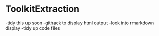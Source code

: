 # ToolkitExtraction

-tidy this up soon
-githack to display html output
-look into rmarkdown display
-tidy up code files

